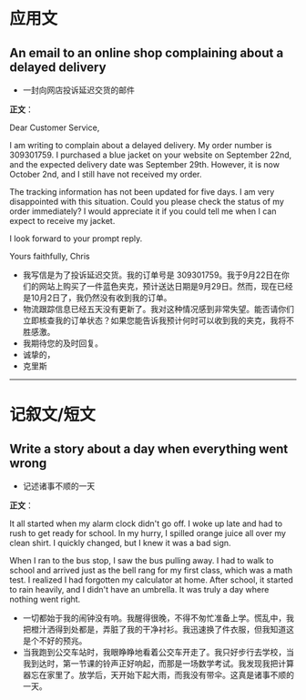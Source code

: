 # 应用文

## An email to an online shop complaining about a delayed delivery
- 一封向网店投诉延迟交货的邮件

**正文**：

Dear Customer Service,

I am writing to complain about a delayed delivery. My order number is 309301759. I purchased a blue jacket on your website on September 22nd, and the expected delivery date was September 29th. However, it is now October 2nd, and I still have not received my order.

The tracking information has not been updated for five days. I am very disappointed with this situation. Could you please check the status of my order immediately? I would appreciate it if you could tell me when I can expect to receive my jacket.

I look forward to your prompt reply.

Yours faithfully,
Chris

- 我写信是为了投诉延迟交货。我的订单号是 309301759。我于9月22日在你们的网站上购买了一件蓝色夹克，预计送达日期是9月29日。然而，现在已经是10月2日了，我仍然没有收到我的订单。
- 物流跟踪信息已经五天没有更新了。我对这种情况感到非常失望。能否请你们立即核查我的订单状态？如果您能告诉我预计何时可以收到我的夹克，我将不胜感激。
- 我期待您的及时回复。
- 诚挚的，
- 克里斯

---

# 记叙文/短文

## Write a story about a day when everything went wrong
- 记述诸事不顺的一天

**正文**：

It all started when my alarm clock didn't go off. I woke up late and had to rush to get ready for school. In my hurry, I spilled orange juice all over my clean shirt. I quickly changed, but I knew it was a bad sign.

When I ran to the bus stop, I saw the bus pulling away. I had to walk to school and arrived just as the bell rang for my first class, which was a math test. I realized I had forgotten my calculator at home. After school, it started to rain heavily, and I didn't have an umbrella. It was truly a day where nothing went right.

- 一切都始于我的闹钟没有响。我醒得很晚，不得不匆忙准备上学。慌乱中，我把橙汁洒得到处都是，弄脏了我的干净衬衫。我迅速换了件衣服，但我知道这是个不好的预兆。
- 当我跑到公交车站时，我眼睁睁地看着公交车开走了。我只好步行去学校，当我到达时，第一节课的铃声正好响起，而那是一场数学考试。我发现我把计算器忘在家里了。放学后，天开始下起大雨，而我没有带伞。这真是诸事不顺的一天。
